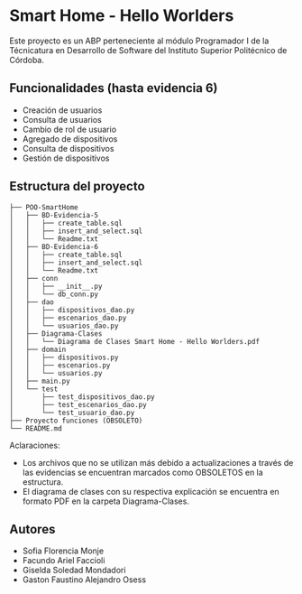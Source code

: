 # Smart Home - Hello Worlders

Este proyecto es un ABP perteneciente al módulo Programador I de la Técnicatura en Desarrollo de Software del Instituto Superior Politécnico de Córdoba.

## Funcionalidades (hasta evidencia 6)

- Creación de usuarios
- Consulta de usuarios
- Cambio de rol de usuario
- Agregado de dispositivos
- Consulta de dispositivos
- Gestión de dispositivos

## Estructura del proyecto

```
├── POO-SmartHome
│   ├── BD-Evidencia-5
│   │   ├── create_table.sql
│   │   ├── insert_and_select.sql
│   │   └── Readme.txt
│   ├── BD-Evidencia-6
│   │   ├── create_table.sql
│   │   ├── insert_and_select.sql
│   │   └── Readme.txt
│   ├── conn
│   │   ├── __init__.py
│   │   └── db_conn.py
│   ├── dao
│   │   ├── dispositivos_dao.py
│   │   ├── escenarios_dao.py
│   │   └── usuarios_dao.py
│   ├── Diagrama-Clases
│   │   └── Diagrama de Clases Smart Home - Hello Worlders.pdf
│   ├── domain
│   │   ├── dispositivos.py
│   │   ├── escenarios.py
│   │   └── usuarios.py
│   ├── main.py
│   └── test
│       ├── test_dispositivos_dao.py
│       ├── test_escenarios_dao.py
│       └── test_usuario_dao.py
├── Proyecto funciones (OBSOLETO)
└── README.md
```

Aclaraciones:

- Los archivos que no se utilizan más debido a actualizaciones a través de las evidencias se encuentran marcados como OBSOLETOS en la estructura.
- El diagrama de clases con su respectiva explicación se encuentra en formato PDF en la carpeta Diagrama-Clases.

## Autores

- Sofia Florencia Monje
- Facundo Ariel Faccioli
- Giselda Soledad Mondadori
- Gaston Faustino Alejandro Osess
